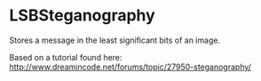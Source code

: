 # LSBSteganography
Stores a message in the least significant bits of an image.

Based on a tutorial found here: http://www.dreamincode.net/forums/topic/27950-steganography/
